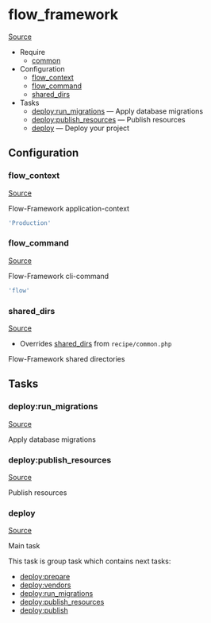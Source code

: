 <!-- DO NOT EDIT THIS FILE! -->
<!-- Instead edit recipe/flow_framework.php -->
<!-- Then run bin/docgen -->

# flow_framework

[Source](/recipe/flow_framework.php)



* Require
  * [common](/docs/recipe/common.md)
* Configuration
  * [flow_context](#flow_context)
  * [flow_command](#flow_command)
  * [shared_dirs](#shared_dirs)
* Tasks
  * [deploy:run_migrations](#deployrun_migrations) — Apply database migrations
  * [deploy:publish_resources](#deploypublish_resources) — Publish resources
  * [deploy](#deploy) — Deploy your project

## Configuration
### flow_context
[Source](https://github.com/deployphp/deployer/search?q=%22flow_context%22+in%3Afile+language%3Aphp+path%3Arecipe+filename%3Aflow_framework.php)

Flow-Framework application-context

```php title="Default value"
'Production'
```


### flow_command
[Source](https://github.com/deployphp/deployer/search?q=%22flow_command%22+in%3Afile+language%3Aphp+path%3Arecipe+filename%3Aflow_framework.php)

Flow-Framework cli-command

```php title="Default value"
'flow'
```


### shared_dirs
[Source](https://github.com/deployphp/deployer/search?q=%22shared_dirs%22+in%3Afile+language%3Aphp+path%3Arecipe+filename%3Aflow_framework.php)

* Overrides [shared_dirs](/docs/recipe/common.md#shared_dirs) from `recipe/common.php`

Flow-Framework shared directories




## Tasks
### deploy:run_migrations
[Source](https://github.com/deployphp/deployer/search?q=%22deploy%3Arun_migrations%22+in%3Afile+language%3Aphp+path%3Arecipe+filename%3Aflow_framework.php)

Apply database migrations


### deploy:publish_resources
[Source](https://github.com/deployphp/deployer/search?q=%22deploy%3Apublish_resources%22+in%3Afile+language%3Aphp+path%3Arecipe+filename%3Aflow_framework.php)

Publish resources


### deploy
[Source](https://github.com/deployphp/deployer/search?q=%22deploy%22+in%3Afile+language%3Aphp+path%3Arecipe+filename%3Aflow_framework.php)

Main task


This task is group task which contains next tasks:
* [deploy:prepare](/docs/recipe/common.md#deployprepare)
* [deploy:vendors](/docs/recipe/deploy/vendors.md#deployvendors)
* [deploy:run_migrations](/docs/recipe/flow_framework.md#deployrun_migrations)
* [deploy:publish_resources](/docs/recipe/flow_framework.md#deploypublish_resources)
* [deploy:publish](/docs/recipe/common.md#deploypublish)


